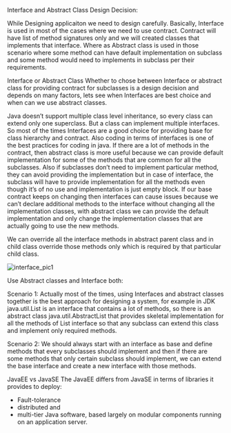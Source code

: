 Interface and Abstract Class Design Decision:

While Designing applicaiton we need to design carefully. Basically, Interface is used in most of the cases where we need to use contract. Contract will have list of method signatures only and we will created classes that implements that interface. Where as Abstract class is used in those scenario where some method can have default implementation on subclass and some method would need to implements in subclass per their requirements.

Interface or Abstract Class
Whether to chose between Interface or abstract class for providing contract for subclasses is a design decision and depends on many factors, lets see when Interfaces are best choice and when can we use abstract classes.

Java doesn’t support multiple class level inheritance, so every class can extend only one superclass. But a class can implement multiple interfaces. So most of the times Interfaces are a good choice for providing base for class hierarchy and contract. Also coding in terms of interfaces is one of the best practices for coding in java.
If there are a lot of methods in the contract, then abstract class is more useful because we can provide default implementation for some of the methods that are common for all the subclasses. Also if subclasses don’t need to implement particular method, they can avoid providing the implementation but in case of interface, the subclass will have to provide implementation for all the methods even though it’s of no use and implementation is just empty block.
If our base contract keeps on changing then interfaces can cause issues because we can’t declare additional methods to the interface without changing all the implementation classes, with abstract class we can provide the default implementation and only change the implementation classes that are actually going to use the new methods.

We can override all the interface methods in abstract parent class and in child class override those methods only which is required by that particular child class.

![interface_pic1](https://user-images.githubusercontent.com/3334548/53125544-e2666680-3523-11e9-867d-be59721d2ec4.PNG)


Use Abstract classes and Interface both:

Scenario 1:
Actually most of the times, using Interfaces and abstract classes together is the best approach for designing a system, for example in JDK java.util.List is an interface that contains a lot of methods, so there is an abstract class java.util.AbstractList that provides skeletal implementation for all the methods of List interface so that any subclass can extend this class and implement only required methods.

Scenario 2:
We should always start with an interface as base and define methods that every subclasses should implement and then if there are some methods that only certain subclass should implement, we can extend the base interface and create a new interface with those methods. 



JavaEE vs JavaSE
The JavaEE differs from JavaSE in terms of libraries it provides to deploy: 
- Fault-tolerance
- distributed and 
- multi-tier Java software, based largely on modular components running on an application server.


